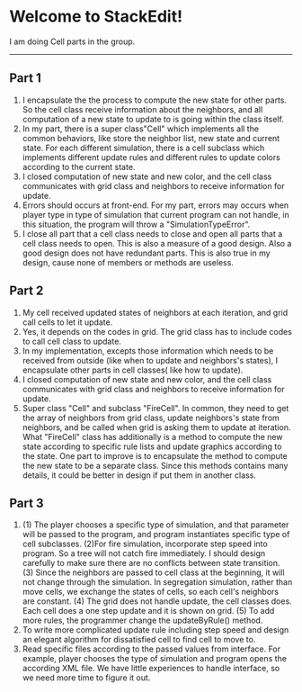 ﻿Welcome to StackEdit!
===================


I am doing Cell parts in the group.

----------


Part 1
-------------
1. I encapsulate the the process to compute the new state for other parts. So the cell class receive information about the neighbors, and all computation of a new state to update to is going within the class itself.
2. In my part, there is a super class"Cell" which implements all the common behaviors, like store the neighbor list, new state and current state.
	For each different simulation, there is a cell subclass which implements different update rules and different rules to update colors according to the current state.
3. I closed computation of new state and new color, and the cell class communicates with grid class and neighbors to receive information for update.
4. Errors should occurs at front-end. For my part, errors may occurs when player type in type of simulation that current program can not handle, in this situation, the program will throw a "SimulationTypeError".
5. I close all part that a cell class needs to close and open all parts that a cell class needs to open. This is also a measure of a good design. Also a good design does not have redundant parts. This is also true in my design, cause none of members or methods are useless.

Part 2
-------------
1. My cell received updated states of neighbors at each iteration, and grid call cells to let it update.
2. Yes, it depends on the codes in grid. The grid class has to include codes to call cell class to update.
3. In my implementation, excepts those information which needs to be received from outside (like when to update and neighbors's states), I encapsulate other parts in cell classes( like how to update).
3. I closed computation of new state and new color, and the cell class communicates with grid class and neighbors to receive information for update.
4. Super class "Cell" and subclass "FireCell". In common, they need to get the array of neighbors from grid class, update neighbors's state from neighbors, and be called when grid is asking them to update at iteration. What "FireCell" class has additionally is a method to compute the new state according to specific rule lists and update graphics according to the state.
One part to improve is to encapsulate the method to compute the new state to be a separate class. Since this methods contains many details, it could be better in design if put them in another class.

Part 3
-------------
1. (1) The player chooses a specific type of simulation, and that parameter will be passed to the program, and program instantiates specific type of cell subclasses.
    (2)For fire simulation, incorporate step speed into program. So a tree will not catch fire immediately. I should design carefully to make sure there are no conflicts between state transition.
    (3) Since the neighbors are passed to cell class at the beginning, it will not change through the simulation. In segregation simulation, rather than move cells, we exchange the states of cells, so each cell's neighbors are constant.
    (4) The grid does not handle update, the cell classes does. Each cell does a one step update and it is shown on grid.
    (5) To add more rules, the programmer change the updateByRule() method. 
2. To write more complicated update rule including step speed and design an elegant algorithm for dissatisfied cell to find cell to move to.
3. Read specific files according to the passed values from interface. For example, player chooses the type of simulation and program opens the according XML file. We have little experiences to handle interface, so we need more time to figure it out.
